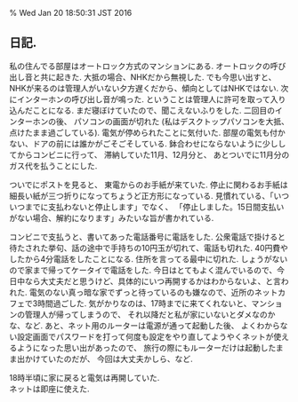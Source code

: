 % Wed Jan 20 18:50:31 JST 2016

## 日記.

私の住んでる部屋はオートロック方式のマンションにある.
オートロックの呼び出し音と共に起きた.
大抵の場合、NHKだから無視した.
でも今思い出すと、NHKが来るのは管理人がいない夕方遅くだから、傾向としてはNHKではない.
次にインターホンの呼び出し音が鳴った.
ということは管理人に許可を取って入り込んだことになる.
まだ寝ぼけていたので、聞こえないふりをした.
二回目のインターホンの後、
パソコンの画面が切れた
(私はデスクトップパソコンを大抵、点けたまま過ごしている).
電気が停められたことに気付いた.
部屋の電気も付かない、ドアの前には誰かがごそごそしている.
鉢合わせにならないように少ししてからコンビニに行って、
滞納していた11月、12月分と、
あとついでに11月分のガス代を払うことにした.

ついでにポストを見ると、
東電からのお手紙が来ていた.
停止に関わるお手紙は細長い紙が三つ折りになってちょうど正方形になっている.
見慣れている、「いついつまでに支払わないと停止します」でなく、
「停止しました。15日間支払いがない場合、解約になります」みたいな旨が書かれている.

コンビニで支払うと、書いてあった電話番号に電話をした.
公衆電話で掛けると待たされた挙句、話の途中で手持ちの10円玉が切れて、電話も切れた.
40円費やしたから4分電話をしたことになる.
住所を言ってる最中に切れた.
しょうがないので家まで帰ってケータイで電話をした.
今日はとてもよく混んでいるので、今日中なら大丈夫だと思うけど、具体的にいつ再開するかはわからないよ、と言われた.
電気のない真っ暗な家でずっと待っているのも嫌なので、近所のネットカフェで3時間過ごした.
気がかりなのは、17時までに来てくれないと、マンションの管理人が帰ってしまうので、
それ以降だと私が家にいないとダメなのかな、など.
あと、ネット用のルーターは電源が通って起動した後、
よくわからない設定画面でパスワードを打って何度も設定をやり直してようやくネットが使えるようになった思い出があったので、
旅行の際にもルーターだけは起動したまま出かけていたのだが、
今回は大丈夫かしら、など.

18時半頃に家に戻ると電気は再開していた.  
ネットは即座に使えた.

